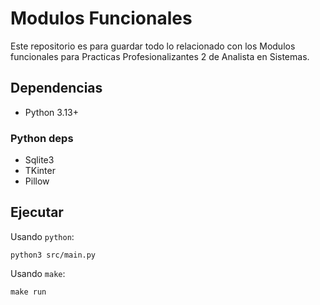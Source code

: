 # Modulos Funcionales

Este repositorio es para guardar todo lo relacionado con los Modulos funcionales para Practicas Profesionalizantes 2 de Analista en Sistemas.

## Dependencias

- Python 3.13+

### Python deps

- Sqlite3
- TKinter
- Pillow

## Ejecutar

Usando `python`:

    python3 src/main.py

Usando `make`:

    make run